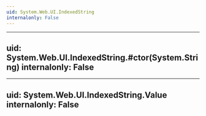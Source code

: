 ```yaml
---
uid: System.Web.UI.IndexedString
internalonly: False
---
```


---
uid: System.Web.UI.IndexedString.#ctor(System.String)
internalonly: False
---

---
uid: System.Web.UI.IndexedString.Value
internalonly: False
---
